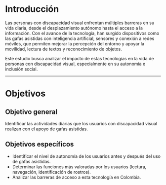 # Introducción

Las personas con discapacidad visual enfrentan múltiples barreras en su vida diaria, desde el desplazamiento autónomo hasta el acceso a la información. Con el avance de la tecnología, han surgido dispositivos como las gafas asistidas con inteligencia artificial, sensores y conexión a redes móviles, que permiten mejorar la percepción del entorno y apoyar la movilidad, lectura de textos y reconocimiento de objetos.

Este estudio busca analizar el impacto de estas tecnologías en la vida de personas con discapacidad visual, especialmente en su autonomía e inclusión social.

---

# Objetivos

## Objetivo general
Identificar las actividades diarias que los usuarios con discapacidad visual realizan con el apoyo de gafas asistidas.

## Objetivos específicos
- Identificar el nivel de autonomía de los usuarios antes y después del uso de gafas asistidas.  
- Determinar las funciones más valoradas por los usuarios (lectura, navegación, identificación de rostros).  
- Analizar las barreras de acceso a esta tecnología en Colombia.
